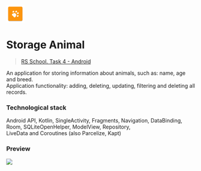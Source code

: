 ![](https://github.com/Daniil-master/RS-School-Android-Task4-StorageAnimal/raw/master/app/src/main/res/mipmap-mdpi/ic_launcher.png)
#  Storage Animal 
> [RS School. Task 4 - Android](https://github.com/rolling-scopes-school/rs.android.task.4 "Задание")

An application for storing information about animals, such as: name, age and breed. \
Application functionality: adding, deleting, updating, filtering and deleting all records.

### Technological stack
Android API, Kotlin, SingleActivity, Fragments, Navigation, DataBinding, \
Room, SQLiteOpenHelper, ModelView, Repository, \
LiveData and Coroutines (also Parcelize, Kapt)

### Preview
![](https://github.com/Daniil-master/RS-School-Android-Task4-StorageAnimal/blob/master/previewStorageAnimal.gif)
